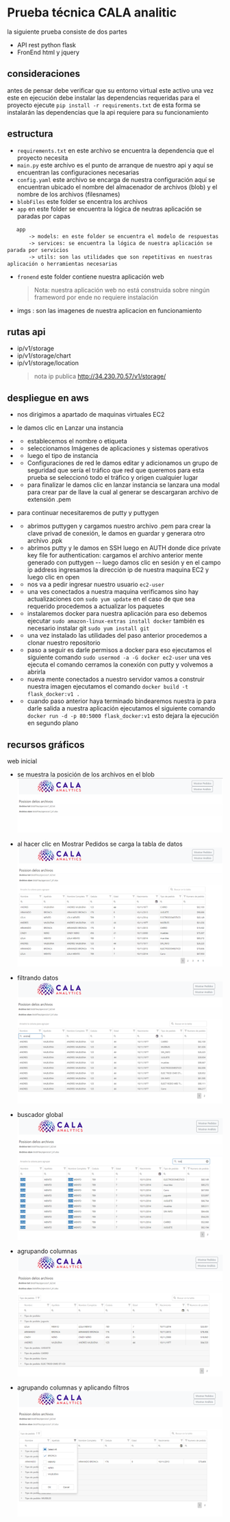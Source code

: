 # Prueba técnica CALA analitic

la siguiente prueba consiste de dos partes

- API rest python flask
- FronEnd html y jquery

## consideraciones

antes de pensar debe verificar que su entorno virtual este activo
una vez este en ejecución debe instalar las dependencias requeridas para el proyecto
ejecute
`pip install -r requirements.txt`
de esta forma se instalarán las dependencias que la api requiere para su funcionamiento

## estructura

- `requirements.txt` en este archivo se encuentra la dependencia que el proyecto necesita
- `main.py` este archivo es el punto de arranque de nuestro api y aquí se encuentran las configuraciones necesarias
- `config.yaml` este archivo se encarga de nuestra configuración aquí se encuentran ubicado el nombre del almacenador de archivos (blob)
  y el nombre de los archivos (filesnames)
- `blobFiles` este folder se encentra los archivos
- `app` en este folder se encuentra la lógica de neutras aplicación se paradas por capas

```
   app
       -> models: en este folder se encuentra el modelo de respuestas
       -> services: se encuentra la lógica de nuestra aplicación se parada por servicios
       -> utils: son las utilidades que son repetitivas en nuestras aplicación o herramientas necesarias

```

- `fronend` este folder contiene nuestra aplicación web

  > Nota: nuestra aplicación web no está construida sobre ningún frameword por ende no requiere instalación

- imgs : son las imagenes de nuestra aplicacion en funcionamiento

## rutas api

- ip/v1/storage
- ip/v1/storage/chart
- ip/v1/storage/location
  > nota ip publica http://34.230.70.57/v1/storage/

## despliegue en aws

- nos dirigimos a apartado de maquinas virtuales EC2
- le damos clic en Lanzar una instancia
- - establecemos el nombre o etiqueta
- - seleccionamos Imágenes de aplicaciones y sistemas operativos
- - luego el tipo de instancia
- - Configuraciones de red le damos editar y adicionamos un grupo de seguridad que sería el tráfico que red que queremos para esta prueba se seleccionó todo el tráfico y origen cualquier lugar
- - para finalizar le damos clic en lanzar instancia se lanzara una modal para crear par de llave la cual al generar se descargaran archivo de extensión .pem

- para continuar necesitaremos de putty y puttygen
- - abrimos puttygen y cargamos nuestro archivo .pem para crear la clave privad de conexión, le damos en guardar y generara otro archivo .ppk
- - abrimos putty y le damos en SSH luego en AUTH donde dice prívate key file for authentication: cargamos el archivo anterior mente generado con puttygen
    -- luego damos clic en sesión y en el campo ip address ingresamos la dirección ip de nuestra maquina EC2 y luego clic en open
- - nos va a pedir ingresar nuestro usuario `ec2-user`
- - una ves conectados a nuestra maquina verificamos sino hay actualizaciones con `sudo yum update` en el caso de que sea requerido procedemos a actualizar los paquetes
- - instalaremos docker para nuestra aplicación para eso debemos ejecutar
    `sudo amazon-linux-extras install docker` también es necesario instalar git `sudo yum install git`
- - una vez instalado las utilidades del paso anterior procedemos a clonar nuestro repositorio
- - paso a seguir es darle permisos a docker para eso ejecutamos el siguiente comando
    `sudo usermod -a -G docker ec2-user` una ves ejecuta el comando cerramos la conexión con putty y volvemos a abrirla
- - nueva mente conectados a nuestro servidor vamos a construir nuestra imagen ejecutamos el comando `docker build -t flask_docker:v1 .`
- - cuando paso anterior haya terminado bindearemos nuestra ip para darle salida a nuestra aplicación ejecutamos el siguiente comando `docker run -d -p 80:5000 flask_docker:v1` esto dejara la ejecución en segundo plano

## recursos gráficos

web inicial

- se muestra la posición de los archivos en el blob
  ![alt text](./imgs/1.PNG)

- al hacer clic en Mostrar Pedidos se carga la tabla de datos
  ![alt text](./imgs/2.PNG)

- filtrando datos
  ![alt text](./imgs/f1.PNG)
- buscador global
  ![alt text](./imgs/f2.PNG)
- agrupando columnas
  ![alt text](./imgs/g1.PNG)
- agrupando columnas y aplicando filtros
  ![alt text](./imgs/g2.PNG)
